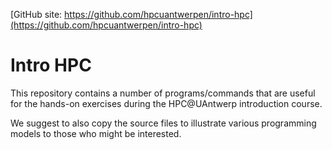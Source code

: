 [GitHub site: https://github.com/hpcuantwerpen/intro-hpc](https://github.com/hpcuantwerpen/intro-hpc)

# Intro HPC

This repository contains a number of programs/commands that are useful for the
hands-on exercises during the HPC@UAntwerp introduction course.

We suggest to also copy the source files to illustrate various programming models
to those who might be interested.
